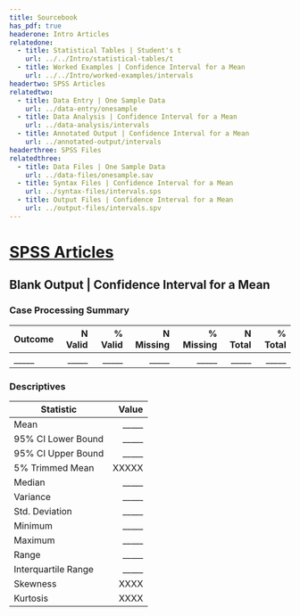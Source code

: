 ```yaml
---
title: Sourcebook
has_pdf: true
headerone: Intro Articles
relatedone:
  - title: Statistical Tables | Student's t
    url: ../../Intro/statistical-tables/t
  - title: Worked Examples | Confidence Interval for a Mean
    url: ../../Intro/worked-examples/intervals
headertwo: SPSS Articles
relatedtwo:
  - title: Data Entry | One Sample Data
    url: ../data-entry/onesample
  - title: Data Analysis | Confidence Interval for a Mean
    url: ../data-analysis/intervals
  - title: Annotated Output | Confidence Interval for a Mean
    url: ../annotated-output/intervals
headerthree: SPSS Files
relatedthree:
  - title: Data Files | One Sample Data
    url: ../data-files/onesample.sav
  - title: Syntax Files | Confidence Interval for a Mean
    url: ../syntax-files/intervals.sps
  - title: Output Files | Confidence Interval for a Mean
    url: ../output-files/intervals.spv
---
```


# [SPSS Articles](../index.md)

## Blank Output | Confidence Interval for a Mean

### Case Processing Summary

| Outcome | N Valid | % Valid | N Missing | % Missing | N Total | % Total |
|---------|--------:|--------:|----------:|----------:|--------:|--------:|
| _____   | _____   | _____   | _____     | _____     | _____   | _____   |

### Descriptives

| Statistic                | Value   |
|--------------------------|--------:|
| Mean                     | _____   |
| 95% CI Lower Bound       | _____   |
| 95% CI Upper Bound       | _____   |
| 5% Trimmed Mean          | XXXXX   |
| Median                   | _____   |
| Variance                 | _____   |
| Std. Deviation           | _____   |
| Minimum                  | _____   |
| Maximum                  | _____   |
| Range                    | _____   |
| Interquartile Range      | _____   |
| Skewness                 | XXXX    |
| Kurtosis                 | XXXX    |
